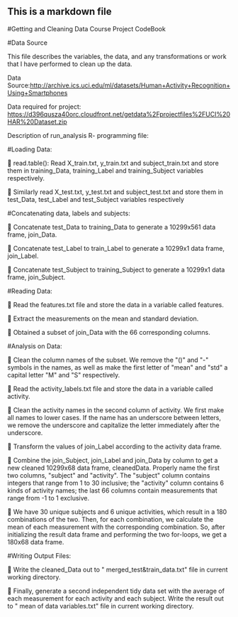 ## This is a markdown file

#Getting and Cleaning Data Course Project CodeBook


#Data Source

This file describes the variables, the data, and any transformations or work that I have performed to clean up the data.


Data Source:http://archive.ics.uci.edu/ml/datasets/Human+Activity+Recognition+Using+Smartphones

Data required for project: https://d396qusza40orc.cloudfront.net/getdata%2Fprojectfiles%2FUCI%20HAR%20Dataset.zip


Description of run_analysis R- programming file:

#Loading Data:

	read.table(): Read X_train.txt, y_train.txt and subject_train.txt and store them in training_Data, training_Label and training_Subject variables respectively.

	Similarly read X_test.txt, y_test.txt and subject_test.txt and store them in test_Data, test_Label and test_Subject variables respectively


#Concatenating data, labels and subjects:

	Concatenate test_Data to training_Data to generate a 10299x561 data frame, join_Data.

	Concatenate test_Label to train_Label to generate a 10299x1 data frame, join_Label.

	Concatenate test_Subject to training_Subject to generate a 10299x1 data frame, join_Subject.


#Reading Data:

	Read the features.txt file and store the data in a variable called features. 

	Extract the measurements on the mean and standard deviation. 

	Obtained a subset of join_Data with the 66 corresponding columns.



#Analysis on Data:

	Clean the column names of the subset. We remove the "()" and "-" symbols in the names, as well as make the first letter of "mean" and "std" a capital letter "M" and "S" respectively.

	Read the activity_labels.txt file and store the data in a variable called activity.

	Clean the activity names in the second column of activity. We first make all names to lower cases. If the name has an underscore between letters, we remove the underscore and capitalize the letter immediately after the underscore.

	Transform the values of join_Label according to the activity data frame.

	Combine the join_Subject, join_Label and join_Data by column to get a new cleaned 10299x68 data frame, cleanedData. Properly name the first two columns, "subject" and "activity". The "subject" column contains integers that range from 1 to 30 inclusive; the "activity" column contains 6 kinds of activity names; the last 66 columns contain measurements that range from -1 to 1 exclusive.

	We have 30 unique subjects and 6 unique activities, which result in a 180 combinations of the two. Then, for each combination, we calculate the mean of each measurement with the corresponding combination. So, after initializing the result data frame and performing the two for-loops, we get a 180x68 data frame.



#Writing Output Files:

	Write the cleaned_Data out to " merged_test&train_data.txt" file in current working directory.

	Finally, generate a second independent tidy data set with the average of each measurement for each activity and each subject. Write the result out to " mean of data variables.txt" file in current working directory.

